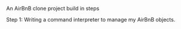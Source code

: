 An AirBnB clone project build in steps

Step 1: Writing a command interpreter to manage my AirBnB objects.
